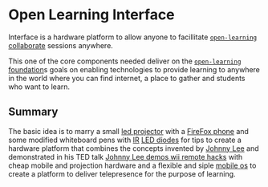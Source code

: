# Open Learning Interface

Interface is a hardware platform to allow anyone to facillitate [`open-learning` collaborate](http://open-learning.org/collaborate/) sessions anywhere.

This one of the core components needed deliver on the [`open-learning` foundation](http://open-learning.org/foundation/)s goals on enabling technologies to provide learning to anywhere in the world where you can find internet, a place to gather and students who want to learn.

## Summary

The basic idea is to marry a small [led projector](http://lmgtfy.com/?q=led+projector) with a [FireFox phone](https://www.mozilla.org/en-US/firefox/os/devices/) and some modified whiteboard pens with [IR](http://en.wikipedia.org/wiki/Infrared) [LED diodes](http://en.wikipedia.org/wiki/Light-emitting_diode) for tips to create a hardware platform that combines the concepts invented by [Johnny Lee](http://johnnylee.net/) and demonstrated in his TED talk [Johnny Lee demos wii remote hacks](http://www.ted.com/talks/johnny_lee_demos_wii_remote_hacks?language=en) with cheap mobile and projection hardware and a flexible and siple [mobile os](https://github.com/jan-os/janos) to create a platform to deliver telepresence for the purpose of learning.
